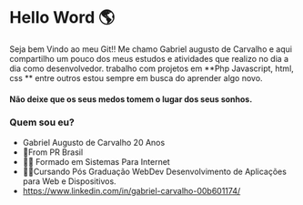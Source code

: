 # Hello Word 🌎

Seja bem Vindo ao meu Git!! Me chamo Gabriel augusto de Carvalho e aqui compartilho um pouco dos meus estudos e atividades que realizo no dia a dia como desenvolvedor.
trabalho com projetos em **Php Javascript, html, css ** entre outros estou sempre em busca do aprender algo novo.

#### Não deixe que os seus medos tomem o lugar dos seus sonhos.

### Quem sou eu?
- Gabriel Augusto de Carvalho 20 Anos
- 📍From PR Brasil 
- 👨‍💻 Formado em Sistemas Para Internet 
- 👨‍💻Cursando Pós Graduação WebDev Desenvolvimento de Aplicações para Web e Dispositivos.
- https://www.linkedin.com/in/gabriel-carvalho-00b601174/
